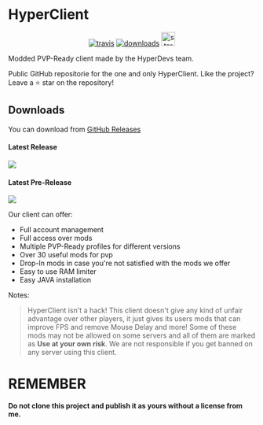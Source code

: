 # HyperClient


[<p align="center"><img src="https://img.shields.io/travis/XBL4Z3R-69/HyperClient.svg?style=for-the-badge" alt="travis">](https://travis-ci.org/XBL4Z3R-69/HyperClient) [<img src="https://img.shields.io/github/downloads/XBL4Z3R-69/HyperClient/total.svg?style=for-the-badge" alt="downloads">](https://github.com/XBL4Z3R-69/HyperClient/releases) <img src="https://forthebadge.com/images/badges/winter-is-coming.svg"  height="28px" alt="stark"></p>


Modded PVP-Ready client made by the HyperDevs team.

Public GitHub repositorie for the one and only HyperClient.
Like the project? Leave a ⭐ star on the repository!

## Downloads

You can download from [GitHub Releases](https://github.com/XBL4Z3R-69/HyperClient/releases)

#### Latest Release

[![](https://img.shields.io/github/release/XBL4Z3R-69/HyperClient.svg?style=flat-square)](https://github.com/XBL4Z3R-69/HyperClient/releases/latest)

#### Latest Pre-Release
[![](https://img.shields.io/github/release/XBL4Z3R-69/HyperClient/all.svg?style=flat-square)](https://github.com/XBL4Z3R-69/HyperClient/releases)

Our client can offer:

* Full account management
* Full access over mods
* Multiple PVP-Ready profiles for different versions
* Over 30 useful mods for pvp
* Drop-In mods in case you're not satisfied with the mods we offer
* Easy to use RAM limiter
* Easy JAVA installation

Notes:

> HyperClient isn't a hack!
> This client doesn't give any kind of unfair advantage over other players, it just gives its users mods that can improve FPS and remove Mouse Delay and more!
> Some of these mods may not be allowed on some servers and all of them are marked as **Use at your own risk**.
> We are not responsible if you get banned on any server using this client.

# REMEMBER
**Do not clone this project and publish it as yours without a license from me.**
